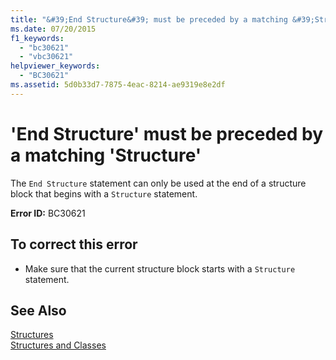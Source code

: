 ```yaml
---
title: "&#39;End Structure&#39; must be preceded by a matching &#39;Structure&#39;"
ms.date: 07/20/2015
f1_keywords: 
  - "bc30621"
  - "vbc30621"
helpviewer_keywords: 
  - "BC30621"
ms.assetid: 5d0b33d7-7875-4eac-8214-ae9319e8e2df
---
```

# &#39;End Structure&#39; must be preceded by a matching &#39;Structure&#39;
The `End Structure` statement can only be used at the end of a structure block that begins with a `Structure` statement.  
  
 **Error ID:** BC30621  
  
## To correct this error  
  
-   Make sure that the current structure block starts with a `Structure` statement.  
  
## See Also  
 [Structures](../../visual-basic/programming-guide/language-features/data-types/structures.md)  
 [Structures and Classes](../../visual-basic/programming-guide/language-features/data-types/structures-and-classes.md)
